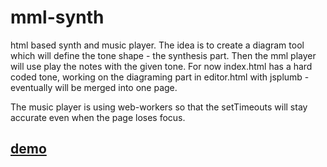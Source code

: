 # mml-synth 

html based synth and music player.  The idea is to create a diagram tool which will define the tone shape - the synthesis part. Then the mml player will use play the notes with the given tone.  For now index.html has a hard coded tone, working on the diagraming part in editor.html with jsplumb - eventually will be merged into one page.

The music player is using web-workers so that the setTimeouts will stay accurate even when the page loses focus.

## [demo](https://richardwa.github.io/mml-synth/)
